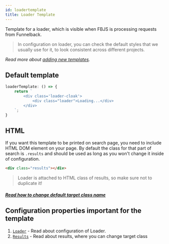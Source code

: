 ```yaml
---
id: loadertemplate
title: Loader Template
---
```


Template for a loader, which is visible when FBJS is processing requests from Funnelback.

> In configuration on loader, you can check the default styles that we usually use for it, to look consistent across different projects.

_Read more about [adding new templates](2-templates-0-overview.md#adding-new-templates)._

## Default template

```js
loaderTemplate: () => {
    return `
        <div class='loader-cloak'>
            <div class="loader">Loading...</div>
        </div>
    `;
}
```

## HTML

If you want this template to be printed on search page, you need to include HTML DOM element on your page. By default the class for that part of search is `.results` and should be used as long as you won't change it inside of configuration.

```html
<div class="results"></div>
```

> Loader is attached to HTML class of results, so make sure not to duplicate it!

##### [Read how to change default target class name](1-configuration-12-contextualNavigation.md#target-location-of-results-in-dom)

## Configuration properties important for the template

1. [`Loader`](1-configuration-13-loader.md) - Read about configuration of Loader.
2. [`Results`](1-configuration-3-results.md) - Read about results, where you can change target class